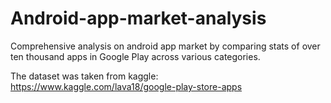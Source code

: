 # Android-app-market-analysis
Comprehensive analysis on android app market by comparing stats of over ten thousand apps in Google Play across various categories.

The dataset was taken from kaggle: https://www.kaggle.com/lava18/google-play-store-apps
